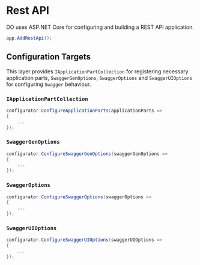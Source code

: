 # Rest API

DO uses ASP.NET Core for configuring and building a REST API application.

```csharp
app.AddRestApi();
```

## Configuration Targets

This layer provides `IApplicationPartCollection` for registering necessary
application parts, `SwaggerGenOptions`, `SwaggerOptions` and `SwaggerUIOptions`
for configuring `Swagger` behaviour.

### `IApplicationPartCollection`

```csharp
configurator.ConfigureApplicationParts(applicationParts =>
{
    ...
});
```

### `SwaggerGenOptions`

```csharp
configurator.ConfigureSwaggerGenOptions(swaggerGenOptions =>
{
    ...
});
```

### `SwaggerOptions`

```csharp
configurator.ConfigureSwaggerOptions(swaggerOptions =>
{
    ...
});
```

### `SwaggerUIOptions`

```csharp
configurator.ConfigureSwaggerUIOptions(swaggerUIOptions =>
{
    ...
});
```

